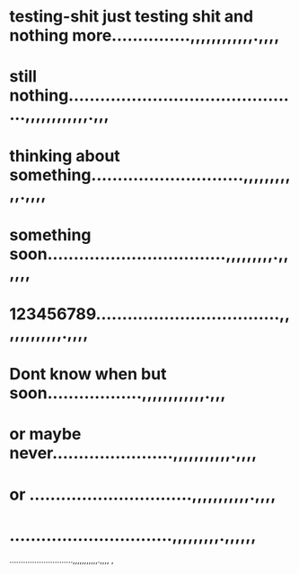 # testing-shit just testing shit and  nothing more...............,,,,,,,,,,,,.,,,,
# still nothing.............................................,,,,,,,,,,,,.,,,
# thinking about something.............................,,,,,,,,,,,.,,,,
# something soon..................................,,,,,,,,,.,,,,,,
# 123456789...................................,,,,,,,,,,,,.,,,,
# Dont know when but soon..................,,,,,,,,,,,,.,,,
# or maybe never.......................,,,,,,,,,,,.,,,,
# or ...............................,,,,,,,,,,,.,,,,
# ...............................,,,,,,,,,.,,,,,,
............................,,,,,,,,,,,.,,,,
,
